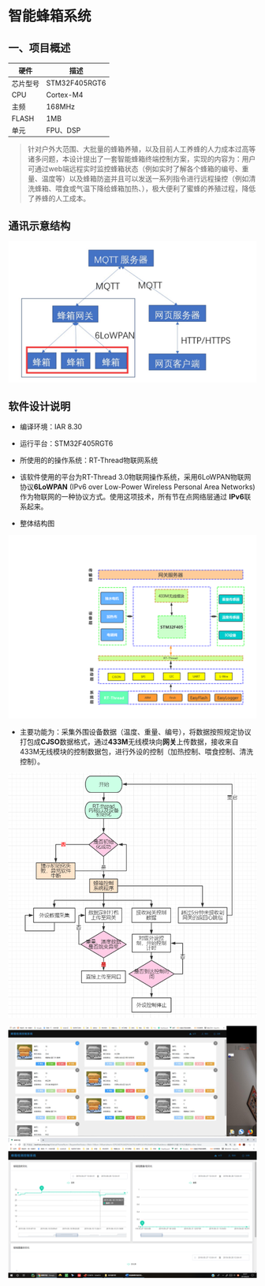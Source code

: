 # 智能蜂箱系统
## 一、项目概述

| 硬件 | 描述 |
| -- | -- |
|芯片型号| STM32F405RGT6 |
|CPU| Cortex-M4 |
|主频| 168MHz |
|FLASH| 1MB |
|单元| FPU、DSP |

> 针对户外大范围、大批量的蜂箱养殖，以及目前人工养蜂的人力成本过高等诸多问题，本设计提出了一套智能蜂箱终端控制方案，实现的内容为：用户可通过web端远程实时监控蜂箱状态（例如实时了解各个蜂箱的编号、重量、温度等）以及蜂箱防盗并且可以发送一系列指令进行远程操控（例如清洗蜂箱、喂食或气温下降给蜂箱加热、），极大便利了蜜蜂的养殖过程，降低了养蜂的人工成本。



## 通讯示意结构

![Communicatiom Structure](/docs/pictures/structure.jpg)

## 软件设计说明

- 编译环境：IAR 8.30
- 运行平台：STM32F405RGT6
- 所使用的的操作系统：RT-Thread物联网系统


- 该软件使用的平台为RT-Thread 3.0物联网操作系统，采用6LoWPAN物联网协议**6LoWPAN** (IPv6 over Low-Power Wireless Personal Area Networks) 作为物联网的一种协议方式。使用这项技术，所有节在点网络层通过 **IPv6**联系起来。

- 整体结构图

![System Structure](/docs/pictures/系统结构设计.png)

- 主要功能为：采集外围设备数据（温度、重量、编号），将数据按照规定协议打包成**CJSO**数据格式，通过**433M**无线模块向**网关**上传数据，接收来自433M无线模块的控制数据包，进行外设的控制（加热控制、喂食控制、清洗控制）。

![Flow Chart](/docs/pictures/Flow_Chart.png)

![Flow Chart](/docs/pictures/web1.jpg)
![Flow Chart](/docs/pictures/web2.png)